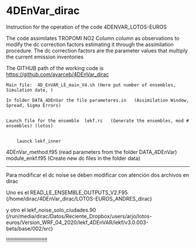 # 4DEnVar_dirac



Instruction for the operation of the code 4DENVAR_LOTOS-EUROS


The code assimilates TROPOMI NO2 Column column as observations to modify the dc correction factors estimating it through the assimilation procedure. The dc correction factors are the parameter values that multiply the current emission inventories


The GITHUB path of the working code is https://github.com/ayarceb/4DEnVar_dirac


	Main file:  4D_EnVAR_LE_main_V4.sh (Here put number of ensembles, Simulation date, )

	In folder DATA_4DEnVar the file parameteres.in   (Assimilation Window, Spread, Sigma Errors)
                                       

	Launch file for the ensemble  lekf.rc   (Generate the ensembles, mod # ensembles) (lotos)


    	launck lekf_inner



4DEnVar_method.f95 (read parameters from the folder DATA_4DEnVar)
module_enkf.f95 (Create new dc files in the folder data)
 


----------------------------------------------------------------------------------------------------


Para modificar el dc noise se deben modificar con atención dos archivos en dirac

Uno es el READ_LE_ENSEMBLE_OUTPUTS_V2.F95   (/home/dirac/4DEnVar_dirac/LOTOS-EUROS_ANDRES_dirac)

y otro el lekf_noise_solo_ciudades.90      (/run/media/dirac/Datos/Reciente_Dropbox/users/arjo/lotos-euros/Version_WRF_04_2020/lekf_4DEnVAR/lekf/v3.0.003-beta/base/002/src)




!!!!!!!!!!!!!!!!!!!!!!!!!!!!
